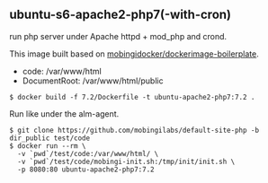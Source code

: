 ## ubuntu-s6-apache2-php7(-with-cron)

run php server under Apache httpd + mod_php and crond.

This image built based on [mobingidocker/dockerimage-boilerplate](https://github.com/mobingidocker/dockerimage-boilerplate).

- code: /var/www/html
- DocumentRoot: /var/www/html/public


```
$ docker build -f 7.2/Dockerfile -t ubuntu-apache2-php7:7.2 .
```

Run like under the alm-agent.

```
$ git clone https://github.com/mobingilabs/default-site-php -b dir_public test/code
$ docker run --rm \
  -v `pwd`/test/code:/var/www/html/ \
  -v `pwd`/test/code/mobingi-init.sh:/tmp/init/init.sh \
  -p 8080:80 ubuntu-apache2-php7:7.2
```


